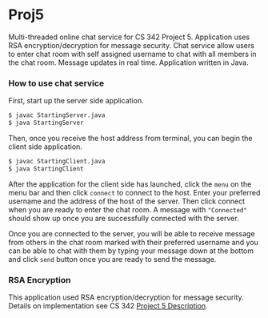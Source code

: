 # Proj5

Multi-threaded online chat service for CS 342 Project 5. Application uses RSA encryption/decryption for message security. Chat service allow users to enter chat room with self assigned username to chat with all members in the chat room. Message updates in real time. Application written in Java.

### How to use chat service

First, start up the server side application.

```sh
$ javac StartingServer.java
$ java StartingServer
```

Then, once you receive the host address from terminal, you can begin the client side application.

```sh
$ javac StartingClient.java
$ java StartingClient
```

After the application for the client side has launched, click the `menu` on the menu bar and then click `connect` to connect to the host. Enter your preferred username and the address of the host of the server. Then click connect when you are ready to enter the chat room. A message with `"Connected"` should show up once you are successfully connected with the server.

Once you are connected to the server, you will be able to receive message from others in the chat room marked with their preferred username and you can be able to chat with them by typing your message down at the bottom and click `send` button once you are ready to send the message.

### RSA Encryption

This application used RSA encryption/decryption for message security. Details on implementation see CS 342 [Project 5 Description][cs342].

[cs342]: <https://www.cs.uic.edu/pub/CS342/AssignmentsF17/CS_342_proj5_f17.pdf>
